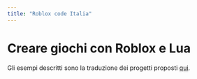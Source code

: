 ```yaml
---
title: "Roblox code Italia"
---
```


# Creare giochi con Roblox e Lua

Gli esempi descritti sono la traduzione dei progetti proposti [qui](https://education.roblox.com/en-us/).